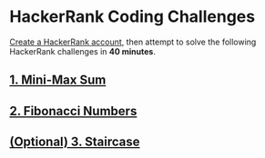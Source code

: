 # HackerRank Coding Challenges

[Create a HackerRank account](https://www.hackerrank.com/auth/signup?h_r=home&h_l=body_middle_left_button&h_v=1), then attempt to solve the following HackerRank challenges in **40 minutes**.

## [1. Mini-Max Sum](https://www.hackerrank.com/challenges/mini-max-sum/problem)

## [2. Fibonacci Numbers](https://www.hackerrank.com/challenges/ctci-fibonacci-numbers/problem)

## [(Optional) 3. Staircase](https://www.hackerrank.com/challenges/staircase/problem)
